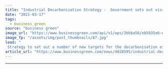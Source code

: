 ```yaml
---
title: "Industrial Decarbonisation Strategy -  Government sets out vision for decarbonising heavy industry"
date: "2021-03-17"
tags: 
  - business green
source: "business green"
image_url: "https://www.businessgreen.com/api/v1/wps/3bbba56/eb5835e6-e25e-48b4-b19b-e0aa19c0d6c5/14/Saltend-Chemicals-Park-px-Group-185x114.jpg"
image_fp: "/assets/img/post_thumbnails/87.jpg"
lead: "
 Strategy to set out a number of new targets for the decarbonisation of industry, as government confirms details of nine projects to be awarded funding through Industrial Decarbonisation Challenge - but opposition warns plans lack necessary ambition..."
article_url: "https://www.businessgreen.com/news/4028595/industrial-decarbonisation-strategy-government-sets-vision-decarbonising-heavy-industry"
---
```


---
